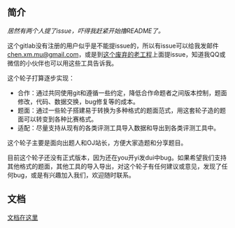 ## 简介

*居然有两个人提了issue，吓得我赶紧开始撸README了。*

这个gitlab没有注册的用户似乎是不能提issue的，所以有issue可以给我发邮件 [chen.xm.mu@gmail.com](mailto:chen.xm.mu@gmail.com)，或是到[这个废弃的老工程](http://git.oschina.net/mulab/oi_tools)上面提issue，知道我QQ或微信的小伙伴也可以用这些工具告诉我。

这个轮子打算逐步实现：

* 合作：通过共同使用git和遵循一些约定，降低合作命题者之间版本控制，题面修改，代码、数据交换，bug修复等的成本。
* 题面：通过一些轮子搭建易于转换为多种格式的题面范式，用这套轮子造的题面可以转变到各种比赛格式。
* 适配：尽量支持从现有的各类评测工具导入数据和导出到各类评测工具中。

这个轮子主要是面向出题人和OJ站长，方便大家造题和分享题目。

目前这个轮子还没有正式版本，因为还在you开yi发dui中bug。如果希望我们支持其他格式的题面，其他工具的导入导出，对这个轮子有任何建议或意见，发现了任何bug，或是有兴趣加入我们，欢迎随时联系。

## 文档

[文档在这里](https://git.thusaac.org/mulab/oi_tools/wikis/home)
